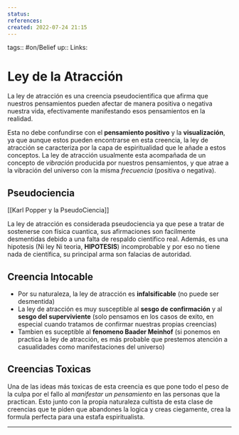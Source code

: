 ```yaml
---
status:
references:
created: 2022-07-24 21:15
---
```

tags:: #on/Belief 
up::
Links: 
# Ley de la Atracción
La ley de atracción es una creencia pseudocientifica que afirma que nuestros pensamientos pueden afectar de manera positiva o negativa nuestra vida, efectivamente manifestando esos pensamientos en la realidad.

Esta no debe confundirse con el **pensamiento positivo** y la **visualización**, ya que aunque estos pueden encontrarse en esta creencia, la ley de atracción se caracteriza por la capa de espiritualidad que le añade a estos conceptos. La ley de atracción usualmente esta acompañada de un concepto de *vibración* producida por nuestros pensamientos, y que atrae a la vibración del universo con la misma *frecuencia* (positiva o negativa).

## Pseudociencia
[[Karl Popper y la PseudoCiencia]]

La ley de atracción es considerada pseudociencia ya que pese a tratar de sostenerse con física cuantica, sus afirmaciones son facilmente desmentidas debido a una falta de respaldo cientifico real. Además, es una hipotesis (Ni ley Ni teoria, **HIPOTESIS**) incomprobable y por eso no tiene nada de científica, su principal arma son falacias de autoridad.

## Creencia Intocable
- Por su naturaleza, la ley de atracción es **infalsificable** (no puede ser desmentida)
- La ley de atracción es muy susceptible al **sesgo de confirmación** y al **sesgo del superviviente** (solo pensamos en los casos de exito, en especial cuando tratamos de confirmar nuestras propias creencias)
- Tambien es suceptible al **fenomeno Baader Meinhof** (si ponemos en practica la ley de atracción, es más probable que prestemos atención a casualidades como manifestaciones del universo)

## Creencias Toxicas
Una de las ideas más toxicas de esta creencia es que pone todo el peso de la culpa por el fallo al *manifestar un pensamiento* en las personas que la practican. Esto junto con la propia naturaleza cultista de esta clase de creencias que te piden que abandones la logica y creas ciegamente, crea la formula perfecta para una estafa espiritualista.
___
